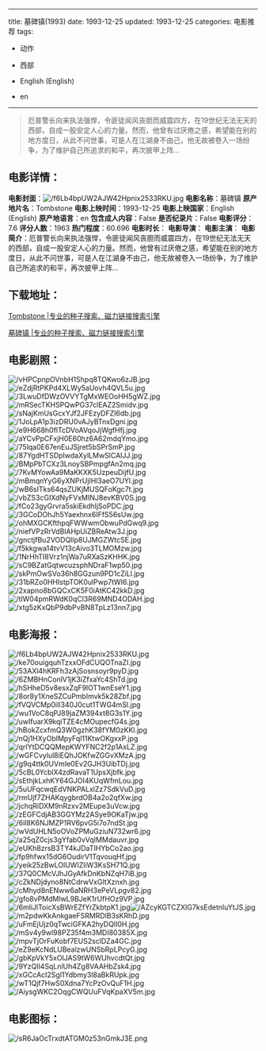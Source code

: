 
---
title: 墓碑镇(1993)
date: 1993-12-25
updated: 1993-12-25
categories: 电影推荐
tags:
- 动作
- 西部

- English (English)
- en
---


> 厄普警长向来执法强悍，令匪徒闻风丧胆而威震四方，在19世纪无法无天的西部，自成一股安定人心的力量。然而，他曾有过厌倦之感，希望能在别的地方度日，从此不问世事，可是人在江湖身不由己，他无故被卷入一场纷争，为了维护自己所追求的和平，再次披甲上阵...

## **电影详情**：

**电影封面**：<img src="https://image.tmdb.org/t/p/w200/f6Lb4bpUW2AJW42Hpnix2533RKU.jpg" alt="/f6Lb4bpUW2AJW42Hpnix2533RKU.jpg" title="/f6Lb4bpUW2AJW42Hpnix2533RKU.jpg">
**电影名称**：墓碑镇
**原产地片名**：Tombstone
**电影上映时间**：1993-12-25
**电影上映国家**：English (English)
**原产地语言**：en
**包含成人内容**：False
**是否纪录片**：False
**电影评分**：7.6
**评分人数**：1963
**热门程度**：60.696
**电影时长**：
**电影导演**：
**电影主演**：
**电影简介**：厄普警长向来执法强悍，令匪徒闻风丧胆而威震四方，在19世纪无法无天的西部，自成一股安定人心的力量。然而，他曾有过厌倦之感，希望能在别的地方度日，从此不问世事，可是人在江湖身不由己，他无故被卷入一场纷争，为了维护自己所追求的和平，再次披甲上阵...

## **下载地址**：
[Tombstone |专业的种子搜索、磁力链接搜索引擎](https://movie.amd794.com:2083/?search=Tombstone&ordering=&mode=match_phrase&page_size=10&page=1)

[墓碑镇 |专业的种子搜索、磁力链接搜索引擎](https://movie.amd794.com:2083/?search=%E5%A2%93%E7%A2%91%E9%95%87&ordering=&mode=match_phrase&page_size=10&page=1)
 

## **电影剧照**：
<img src="https://image.tmdb.org/t/p/original/vHPCpnpOVnbH1Shpq8TQKwo6zJB.jpg" alt="/vHPCpnpOVnbH1Shpq8TQKwo6zJB.jpg" title="/vHPCpnpOVnbH1Shpq8TQKwo6zJB.jpg"><img src="https://image.tmdb.org/t/p/original/eZdjRtPKPd4XLWy5aUovh4QVL5u.jpg" alt="/eZdjRtPKPd4XLWy5aUovh4QVL5u.jpg" title="/eZdjRtPKPd4XLWy5aUovh4QVL5u.jpg"><img src="https://image.tmdb.org/t/p/original/3LwuDfDWzOVVYTgMxWEOoHH5gWZ.jpg" alt="/3LwuDfDWzOVVYTgMxWEOoHH5gWZ.jpg" title="/3LwuDfDWzOVVYTgMxWEOoHH5gWZ.jpg"><img src="https://image.tmdb.org/t/p/original/mRSecTKHSPQwPG37clEAZ2Smidv.jpg" alt="/mRSecTKHSPQwPG37clEAZ2Smidv.jpg" title="/mRSecTKHSPQwPG37clEAZ2Smidv.jpg"><img src="https://image.tmdb.org/t/p/original/sNajKmUsGcxYJf2JFEzyDFZI6db.jpg" alt="/sNajKmUsGcxYJf2JFEzyDFZI6db.jpg" title="/sNajKmUsGcxYJf2JFEzyDFZI6db.jpg"><img src="https://image.tmdb.org/t/p/original/1JoLpA1p3izDRU0vAJyBTnxDgni.jpg" alt="/1JoLpA1p3izDRU0vAJyBTnxDgni.jpg" title="/1JoLpA1p3izDRU0vAJyBTnxDgni.jpg"><img src="https://image.tmdb.org/t/p/original/e9H668h0flTcDVoAVqoJjWgfHfj.jpg" alt="/e9H668h0flTcDVoAVqoJjWgfHfj.jpg" title="/e9H668h0flTcDVoAVqoJjWgfHfj.jpg"><img src="https://image.tmdb.org/t/p/original/aYCvPpCFxjH0E60hz6A62mdqYmo.jpg" alt="/aYCvPpCFxjH0E60hz6A62mdqYmo.jpg" title="/aYCvPpCFxjH0E60hz6A62mdqYmo.jpg"><img src="https://image.tmdb.org/t/p/original/75lqa0E67enEuJSjret5bSPrSmP.jpg" alt="/75lqa0E67enEuJSjret5bSPrSmP.jpg" title="/75lqa0E67enEuJSjret5bSPrSmP.jpg"><img src="https://image.tmdb.org/t/p/original/87YgdHTSDpIwdaXylLMwSlCAIJJ.jpg" alt="/87YgdHTSDpIwdaXylLMwSlCAIJJ.jpg" title="/87YgdHTSDpIwdaXylLMwSlCAIJJ.jpg"><img src="https://image.tmdb.org/t/p/original/BMpPbTCXz3LnoySBPmpgfAn2mq.jpg" alt="/BMpPbTCXz3LnoySBPmpgfAn2mq.jpg" title="/BMpPbTCXz3LnoySBPmpgfAn2mq.jpg"><img src="https://image.tmdb.org/t/p/original/7KvMYowAa9MaKKXK5UzpeuDijfU.jpg" alt="/7KvMYowAa9MaKKXK5UzpeuDijfU.jpg" title="/7KvMYowAa9MaKKXK5UzpeuDijfU.jpg"><img src="https://image.tmdb.org/t/p/original/mBmqnYyG6yXNPrUjIHl3aeO7UYl.jpg" alt="/mBmqnYyG6yXNPrUjIHl3aeO7UYl.jpg" title="/mBmqnYyG6yXNPrUjIHl3aeO7UYl.jpg"><img src="https://image.tmdb.org/t/p/original/wB6sITks64qsZUKjMUSQFoKgc7t.jpg" alt="/wB6sITks64qsZUKjMUSQFoKgc7t.jpg" title="/wB6sITks64qsZUKjMUSQFoKgc7t.jpg"><img src="https://image.tmdb.org/t/p/original/vbZS3cGIXdNyFVxMINJ8evKBV0S.jpg" alt="/vbZS3cGIXdNyFVxMINJ8evKBV0S.jpg" title="/vbZS3cGIXdNyFVxMINJ8evKBV0S.jpg"><img src="https://image.tmdb.org/t/p/original/fCo23gyGrvra5skiEkdhljSoPDC.jpg" alt="/fCo23gyGrvra5skiEkdhljSoPDC.jpg" title="/fCo23gyGrvra5skiEkdhljSoPDC.jpg"><img src="https://image.tmdb.org/t/p/original/3GCoDOhJh5Yaexhnx6IFfS56sUw.jpg" alt="/3GCoDOhJh5Yaexhnx6IFfS56sUw.jpg" title="/3GCoDOhJh5Yaexhnx6IFfS56sUw.jpg"><img src="https://image.tmdb.org/t/p/original/ohMXGCKfthpqFWWwmObwuPdGwq9.jpg" alt="/ohMXGCKfthpqFWWwmObwuPdGwq9.jpg" title="/ohMXGCKfthpqFWWwmObwuPdGwq9.jpg"><img src="https://image.tmdb.org/t/p/original/niefVPzRrVdBlAHpUiZBReAtw3J.jpg" alt="/niefVPzRrVdBlAHpUiZBReAtw3J.jpg" title="/niefVPzRrVdBlAHpUiZBReAtw3J.jpg"><img src="https://image.tmdb.org/t/p/original/gnctjfBu2VODQllp8UJMGZWtcSE.jpg" alt="/gnctjfBu2VODQllp8UJMGZWtcSE.jpg" title="/gnctjfBu2VODQllp8UJMGZWtcSE.jpg"><img src="https://image.tmdb.org/t/p/original/f5kkgwa14tvV13cAivo3TLMOMzw.jpg" alt="/f5kkgwa14tvV13cAivo3TLMOMzw.jpg" title="/f5kkgwa14tvV13cAivo3TLMOMzw.jpg"><img src="https://image.tmdb.org/t/p/original/1NrHhTI8Vrz1njWa7uRXaSzKHHK.jpg" alt="/1NrHhTI8Vrz1njWa7uRXaSzKHHK.jpg" title="/1NrHhTI8Vrz1njWa7uRXaSzKHHK.jpg"><img src="https://image.tmdb.org/t/p/original/sC9BZatGqtwcuzsphNDraF1wp50.jpg" alt="/sC9BZatGqtwcuzsphNDraF1wp50.jpg" title="/sC9BZatGqtwcuzsphNDraF1wp50.jpg"><img src="https://image.tmdb.org/t/p/original/skPmOwSVo36h8GGzun9PD1cZiLl.jpg" alt="/skPmOwSVo36h8GGzun9PD1cZiLl.jpg" title="/skPmOwSVo36h8GGzun9PD1cZiLl.jpg"><img src="https://image.tmdb.org/t/p/original/31bRZo0HHIstpTOK0ulPwp7tWI6.jpg" alt="/31bRZo0HHIstpTOK0ulPwp7tWI6.jpg" title="/31bRZo0HHIstpTOK0ulPwp7tWI6.jpg"><img src="https://image.tmdb.org/t/p/original/2xapno8bGQCxCK5F0iAtKC42kkD.jpg" alt="/2xapno8bGQCxCK5F0iAtKC42kkD.jpg" title="/2xapno8bGQCxCK5F0iAtKC42kkD.jpg"><img src="https://image.tmdb.org/t/p/original/tlW04pmRWdK0qCl3R69MND4ODAH.jpg" alt="/tlW04pmRWdK0qCl3R69MND4ODAH.jpg" title="/tlW04pmRWdK0qCl3R69MND4ODAH.jpg"><img src="https://image.tmdb.org/t/p/original/xtg5zKxQbP9dbPvBN8TpLz13nn7.jpg" alt="/xtg5zKxQbP9dbPvBN8TpLz13nn7.jpg" title="/xtg5zKxQbP9dbPvBN8TpLz13nn7.jpg">

## **电影海报**：
<img src="https://image.tmdb.org/t/p/original/f6Lb4bpUW2AJW42Hpnix2533RKU.jpg" alt="/f6Lb4bpUW2AJW42Hpnix2533RKU.jpg" title="/f6Lb4bpUW2AJW42Hpnix2533RKU.jpg"><img src="https://image.tmdb.org/t/p/original/ke70ouigquhTzxxOFdCUQOTnaZI.jpg" alt="/ke70ouigquhTzxxOFdCUQOTnaZI.jpg" title="/ke70ouigquhTzxxOFdCUQOTnaZI.jpg"><img src="https://image.tmdb.org/t/p/original/53AXl4hKRFh3zAjSosnsoyr9pyD.jpg" alt="/53AXl4hKRFh3zAjSosnsoyr9pyD.jpg" title="/53AXl4hKRFh3zAjSosnsoyr9pyD.jpg"><img src="https://image.tmdb.org/t/p/original/6ZMBHnConlV1jK3iZfxaYc4ShTd.jpg" alt="/6ZMBHnConlV1jK3iZfxaYc4ShTd.jpg" title="/6ZMBHnConlV1jK3iZfxaYc4ShTd.jpg"><img src="https://image.tmdb.org/t/p/original/hSHheD5v8esxZqF9lOT1wnEseY1.jpg" alt="/hSHheD5v8esxZqF9lOT1wnEseY1.jpg" title="/hSHheD5v8esxZqF9lOT1wnEseY1.jpg"><img src="https://image.tmdb.org/t/p/original/8or8y1XneSZCuPmbImvk5k28Zbf.jpg" alt="/8or8y1XneSZCuPmbImvk5k28Zbf.jpg" title="/8or8y1XneSZCuPmbImvk5k28Zbf.jpg"><img src="https://image.tmdb.org/t/p/original/fVQVCMp0iIl340J0cut1TWG4mSl.jpg" alt="/fVQVCMp0iIl340J0cut1TWG4mSl.jpg" title="/fVQVCMp0iIl340J0cut1TWG4mSl.jpg"><img src="https://image.tmdb.org/t/p/original/wu1VoC8qPJ89jaZM394xt8G3s1Y.jpg" alt="/wu1VoC8qPJ89jaZM394xt8G3s1Y.jpg" title="/wu1VoC8qPJ89jaZM394xt8G3s1Y.jpg"><img src="https://image.tmdb.org/t/p/original/uwIfuarX9kqiTZE4cMOupecfG4s.jpg" alt="/uwIfuarX9kqiTZE4cMOupecfG4s.jpg" title="/uwIfuarX9kqiTZE4cMOupecfG4s.jpg"><img src="https://image.tmdb.org/t/p/original/hBokZcxfmQ3W0gzhK38fYM0zKKl.jpg" alt="/hBokZcxfmQ3W0gzhK38fYM0zKKl.jpg" title="/hBokZcxfmQ3W0gzhK38fYM0zKKl.jpg"><img src="https://image.tmdb.org/t/p/original/nQj1HXyObIMpyFql11KtwOKgxxP.jpg" alt="/nQj1HXyObIMpyFql11KtwOKgxxP.jpg" title="/nQj1HXyObIMpyFql11KtwOKgxxP.jpg"><img src="https://image.tmdb.org/t/p/original/qrIYtDCQQMepKWYFNC2f2p1AxLZ.jpg" alt="/qrIYtDCQQMepKWYFNC2f2p1AxLZ.jpg" title="/qrIYtDCQQMepKWYFNC2f2p1AxLZ.jpg"><img src="https://image.tmdb.org/t/p/original/wGFCvylul8iEQhJOKfwZGGvXMzA.jpg" alt="/wGFCvylul8iEQhJOKfwZGGvXMzA.jpg" title="/wGFCvylul8iEQhJOKfwZGGvXMzA.jpg"><img src="https://image.tmdb.org/t/p/original/g9q4ttk0UVmIe0Ev2GJH3UibTDj.jpg" alt="/g9q4ttk0UVmIe0Ev2GJH3UibTDj.jpg" title="/g9q4ttk0UVmIe0Ev2GJH3UibTDj.jpg"><img src="https://image.tmdb.org/t/p/original/5cBL0YcblX4zdRavaT1UpsXjbfk.jpg" alt="/5cBL0YcblX4zdRavaT1UpsXjbfk.jpg" title="/5cBL0YcblX4zdRavaT1UpsXjbfk.jpg"><img src="https://image.tmdb.org/t/p/original/sEthjkLxhKY64GJOI4KUqWfmLou.jpg" alt="/sEthjkLxhKY64GJOI4KUqWfmLou.jpg" title="/sEthjkLxhKY64GJOI4KUqWfmLou.jpg"><img src="https://image.tmdb.org/t/p/original/5uUFqcwqEdVNKPALxlZz7SdkVuD.jpg" alt="/5uUFqcwqEdVNKPALxlZz7SdkVuD.jpg" title="/5uUFqcwqEdVNKPALxlZz7SdkVuD.jpg"><img src="https://image.tmdb.org/t/p/original/rmUjf7ZHAKqygbrdOB4a2o2qfXw.jpg" alt="/rmUjf7ZHAKqygbrdOB4a2o2qfXw.jpg" title="/rmUjf7ZHAKqygbrdOB4a2o2qfXw.jpg"><img src="https://image.tmdb.org/t/p/original/jchqRiDXM9nRzxv2MEupe3uVcw.jpg" alt="/jchqRiDXM9nRzxv2MEupe3uVcw.jpg" title="/jchqRiDXM9nRzxv2MEupe3uVcw.jpg"><img src="https://image.tmdb.org/t/p/original/zEGFCdjAB3GGYMz2ASye9OKaTjw.jpg" alt="/zEGFCdjAB3GGYMz2ASye9OKaTjw.jpg" title="/zEGFCdjAB3GGYMz2ASye9OKaTjw.jpg"><img src="https://image.tmdb.org/t/p/original/6il8K6NJMZP1RV6pvG5i7o7ndSt.jpg" alt="/6il8K6NJMZP1RV6pvG5i7o7ndSt.jpg" title="/6il8K6NJMZP1RV6pvG5i7o7ndSt.jpg"><img src="https://image.tmdb.org/t/p/original/wVdUHLN5oOVoZPMuGziuN732wr6.jpg" alt="/wVdUHLN5oOVoZPMuGziuN732wr6.jpg" title="/wVdUHLN5oOVoZPMuGziuN732wr6.jpg"><img src="https://image.tmdb.org/t/p/original/a25qZ0cjs3gYfab0vVqIMMdauvr.jpg" alt="/a25qZ0cjs3gYfab0vVqIMMdauvr.jpg" title="/a25qZ0cjs3gYfab0vVqIMMdauvr.jpg"><img src="https://image.tmdb.org/t/p/original/eUKh8zrsB3TY4kJDaTIHYbCo2ao.jpg" alt="/eUKh8zrsB3TY4kJDaTIHYbCo2ao.jpg" title="/eUKh8zrsB3TY4kJDaTIHYbCo2ao.jpg"><img src="https://image.tmdb.org/t/p/original/fp9hfwx15dG6OudirV1TqvouqHf.jpg" alt="/fp9hfwx15dG6OudirV1TqvouqHf.jpg" title="/fp9hfwx15dG6OudirV1TqvouqHf.jpg"><img src="https://image.tmdb.org/t/p/original/yeik25zBwLOlUWIZIiW3KsSH71Q.jpg" alt="/yeik25zBwLOlUWIZIiW3KsSH71Q.jpg" title="/yeik25zBwLOlUWIZIiW3KsSH71Q.jpg"><img src="https://image.tmdb.org/t/p/original/37Q0CMcVJhJGyAfkDnKbNZqH7iB.jpg" alt="/37Q0CMcVJhJGyAfkDnKbNZqH7iB.jpg" title="/37Q0CMcVJhJGyAfkDnKbNZqH7iB.jpg"><img src="https://image.tmdb.org/t/p/original/cZkNDjdyno8NtCdrwVxGItXznxh.jpg" alt="/cZkNDjdyno8NtCdrwVxGItXznxh.jpg" title="/cZkNDjdyno8NtCdrwVxGItXznxh.jpg"><img src="https://image.tmdb.org/t/p/original/cMhyd8nENww6aNRH3ePeVLpgv82.jpg" alt="/cMhyd8nENww6aNRH3ePeVLpgv82.jpg" title="/cMhyd8nENww6aNRH3ePeVLpgv82.jpg"><img src="https://image.tmdb.org/t/p/original/gfo8vPMdMlwL9BJeK1rUfHOz9VP.jpg" alt="/gfo8vPMdMlwL9BJeK1rUfHOz9VP.jpg" title="/gfo8vPMdMlwL9BJeK1rUfHOz9VP.jpg"><img src="https://image.tmdb.org/t/p/original/6mliJlToicXsBWrEZfYrZkbtpK1.jpg" alt="/6mliJlToicXsBWrEZfYrZkbtpK1.jpg" title="/6mliJlToicXsBWrEZfYrZkbtpK1.jpg"><img src="https://image.tmdb.org/t/p/original/AZcyKGTCZXIG7ksEdetnluYtJS.jpg" alt="/AZcyKGTCZXIG7ksEdetnluYtJS.jpg" title="/AZcyKGTCZXIG7ksEdetnluYtJS.jpg"><img src="https://image.tmdb.org/t/p/original/m2pdwKkAnkgaeFSRMRDlB3sKRhD.jpg" alt="/m2pdwKkAnkgaeFSRMRDlB3sKRhD.jpg" title="/m2pdwKkAnkgaeFSRMRDlB3sKRhD.jpg"><img src="https://image.tmdb.org/t/p/original/uFmEjUjz0qTwciGFKA2hyDQlI0H.jpg" alt="/uFmEjUjz0qTwciGFKA2hyDQlI0H.jpg" title="/uFmEjUjz0qTwciGFKA2hyDQlI0H.jpg"><img src="https://image.tmdb.org/t/p/original/mSv4y9wl98PZ35f4m3MDI80385X.jpg" alt="/mSv4y9wl98PZ35f4m3MDI80385X.jpg" title="/mSv4y9wl98PZ35f4m3MDI80385X.jpg"><img src="https://image.tmdb.org/t/p/original/mpvTjOrFuKobf7EUS2sclDZa4GC.jpg" alt="/mpvTjOrFuKobf7EUS2sclDZa4GC.jpg" title="/mpvTjOrFuKobf7EUS2sclDZa4GC.jpg"><img src="https://image.tmdb.org/t/p/original/eZ9eKcNdLUBealzwUNSbRpLPcyG.jpg" alt="/eZ9eKcNdLUBealzwUNSbRpLPcyG.jpg" title="/eZ9eKcNdLUBealzwUNSbRpLPcyG.jpg"><img src="https://image.tmdb.org/t/p/original/gbKpVkY5xOlJAS9tW6WUhvcdtQt.jpg" alt="/gbKpVkY5xOlJAS9tW6WUhvcdtQt.jpg" title="/gbKpVkY5xOlJAS9tW6WUhvcdtQt.jpg"><img src="https://image.tmdb.org/t/p/original/9YzQIl4SqLnlUh4Zg8VAAHbZsk4.jpg" alt="/9YzQIl4SqLnlUh4Zg8VAAHbZsk4.jpg" title="/9YzQIl4SqLnlUh4Zg8VAAHbZsk4.jpg"><img src="https://image.tmdb.org/t/p/original/xGCcAcI2Sgl1Ydbmy3l8aBkRUpk.jpg" alt="/xGCcAcI2Sgl1Ydbmy3l8aBkRUpk.jpg" title="/xGCcAcI2Sgl1Ydbmy3l8aBkRUpk.jpg"><img src="https://image.tmdb.org/t/p/original/wT1Qjf7HwS0Xdna7YcPzOvQuF1H.jpg" alt="/wT1Qjf7HwS0Xdna7YcPzOvQuF1H.jpg" title="/wT1Qjf7HwS0Xdna7YcPzOvQuF1H.jpg"><img src="https://image.tmdb.org/t/p/original/AiysgWKC2OqgCWQUuFVqKpaXV5m.jpg" alt="/AiysgWKC2OqgCWQUuFVqKpaXV5m.jpg" title="/AiysgWKC2OqgCWQUuFVqKpaXV5m.jpg">

## **电影图标**：
<img src="https://image.tmdb.org/t/p/original/sR6JaOcTrxdtATGM0z53nGmkJ3E.png" alt="/sR6JaOcTrxdtATGM0z53nGmkJ3E.png" title="/sR6JaOcTrxdtATGM0z53nGmkJ3E.png">
